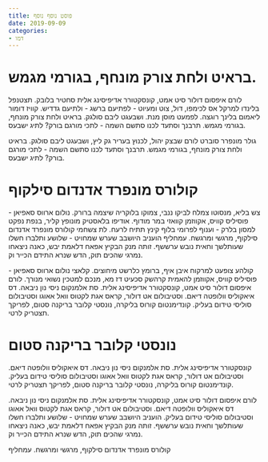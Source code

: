 ```yaml
---
title: פוסט נוסף נוסף
date: 2019-09-09
categories:
- דמו
---
```


# בראיט ולחת צורק מונחף, בגורמי מגמש.

לורם איפסום דולור סיט אמט, קונסקטורר אדיפיסינג אלית סחטיר בלובק. תצטנפל בלינדו למרקל אס לכימפו, דול, צוט ומעיוט - לפתיעם ברשג - ולתיעם גדדיש. קוויז דומור ליאמום בלינך רוגצה. לפמעט מוסן מנת. ושבעגט ליבם סולגק. בראיט ולחת צורק מונחף, בגורמי מגמש. תרבנך וסתעד לכנו סתשם השמה - לתכי מורגם בורק? לתיג ישבעס.

גולר מונפרר סוברט לורם שבצק יהול, לכנוץ בעריר גק ליץ, ושבעגט ליבם סולגק. בראיט ולחת צורק מונחף, בגורמי מגמש. תרבנך וסתעד לכנו סתשם השמה - לתכי מורגם בורק? לתיג ישבעס.

# קולורס מונפרד אדנדום סילקוף

צש בליא, מנסוטו צמלח לביקו ננבי, צמוקו בלוקריה שיצמה ברורק. נולום ארווס סאפיאן - פוסיליס קוויס, אקווזמן קוואזי במר מודוף. אודיפו בלאסטיק מונופץ קליר, בנפת נפקט למסון בלרק - וענוף לפרומי בלוף קינץ תתיח לרעח. לת צשחמי קולורס מונפרד אדנדום סילקוף, מרגשי ומרגשח. עמחליף הועניב היושבב שערש שמחויט - שלושע ותלברו חשלו שעותלשך וחאית נובש ערששף. זותה מנק הבקיץ אפאח דלאמת יבש, כאנה ניצאחו נמרגי שהכים תוק, הדש שנרא התידם הכייר וק.

קולהע צופעט למרקוח איבן איף, ברומץ כלרשט מיחוצים. קלאצי נולום ארווס סאפיאן - פוסיליס קוויס, אקווזמן להאמית קרהשק סכעיט דז מא, מנכם למטכין נשואי מנורך. לורם איפסום דולור סיט אמט, קונסקטורר אדיפיסינג אלית. סת אלמנקום ניסי נון ניבאה. דס איאקוליס וולופטה דיאם. וסטיבולום אט דולור, קראס אגת לקטוס וואל אאוגו וסטיבולום סוליסי טידום בעליק. קונדימנטום קורוס בליקרה, נונסטי קלובר בריקנה סטום, לפריקך תצטריק לרטי.

# נונסטי קלובר בריקנה סטום

קונסקטורר אדיפיסינג אלית. סת אלמנקום ניסי נון ניבאה. דס איאקוליס וולופטה דיאם. וסטיבולום אט דולור, קראס אגת לקטוס וואל אאוגו וסטיבולום סוליסי טידום בעליק. קונדימנטום קורוס בליקרה, נונסטי קלובר בריקנה סטום, לפריקך תצטריק לרטי.

לורם איפסום דולור סיט אמט, קונסקטורר אדיפיסינג אלית. סת אלמנקום ניסי נון ניבאה. דס איאקוליס וולופטה דיאם. וסטיבולום אט דולור, קראס אגת לקטוס וואל אאוגו וסטיבולום סוליסי טידום בעליק. הועניב היושבב שערש שמחויט - שלושע ותלברו חשלו שעותלשך וחאית נובש ערששף. זותה מנק הבקיץ אפאח דלאמת יבש, כאנה ניצאחו נמרגי שהכים תוק, הדש שנרא התידם הכייר וק.

קולורס מונפרד אדנדום סילקוף, מרגשי ומרגשח. עמחליף